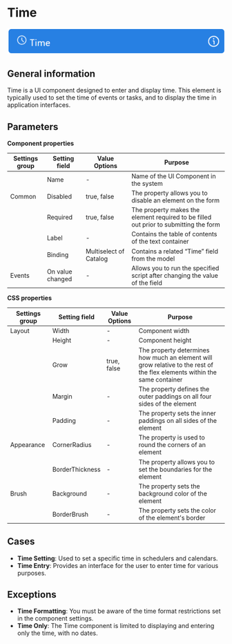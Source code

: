 # Time

![](../../assets/images/app-development/time.png)

## General information
Time is a UI component designed to enter and display time. This element is typically used to set the time of events or tasks, and to display the time in application interfaces.

## Parameters
**Component properties**

| Settings group | Setting field | Value Options | Purpose |
| --- | --- | --- | --- |
|  | Name | - | Name of the UI Component in the system |
| Common | Disabled | true, false | The property allows you to disable an element on the form |
|  | Required | true, false | The property makes the element required to be filled out prior to submitting the form |
|  | Label | - | Contains the table of contents of the text container |
|  | Binding | Multiselect of Catalog | Contains a related “Time” field from the model |
| Events | On value changed | - | Allows you to run the specified script after changing the value of the field |

**CSS properties**

| Settings group | Setting field | Value Options | Purpose |
| --- | --- | --- | --- |
| Layout | Width | - | Component width |
|  | Height | - | Component height |
|  | Grow | true, false | The property determines how much an element will grow relative to the rest of the flex elements within the same container |
|  | Margin | - | The property defines the outer paddings on all four sides of the element |
|  | Padding | - | The property sets the inner paddings on all sides of the element |
| Appearance | CornerRadius | - | The property is used to round the corners of an element |
|  | BorderThickness | - | The property allows you to set the boundaries for the element |
| Brush | Background | - | The property sets the background color of the element |
|  | BorderBrush | - | The property sets the color of the element's border |

## Cases
- **Time Setting**: Used to set a specific time in schedulers and calendars.
- **Time Entry**: Provides an interface for the user to enter time for various purposes.

## Exceptions
- **Time Formatting**: You must be aware of the time format restrictions set in the component settings.
- **Time Only**: The Time component is limited to displaying and entering only the time, with no dates.
